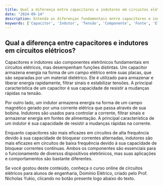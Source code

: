 ```yaml
---
title: Qual a diferença entre capacitores e indutores em circuitos elétricos?
date: "2024-09-14"
description: Entenda as diferenças fundamentais entre capacitores e indutores em circuitos elétricos.
keywords: ['Capacitor', 'Indutor', 'Tensão', 'Componente', 'Fonte', 'Eletrônico']
---
```


## Qual a diferença entre capacitores e indutores em circuitos elétricos?

Capacitores e indutores são componentes eletrônicos fundamentais em circuitos elétricos, mas desempenham funções distintas. Um capacitor armazena energia na forma de um campo elétrico entre suas placas, que são separadas por um material dielétrico. Ele é utilizado para armazenar e liberar energia rapidamente, filtrar sinais e estabilizar tensões. A principal característica de um capacitor é sua capacidade de resistir a mudanças rápidas na tensão.

Por outro lado, um indutor armazena energia na forma de um campo magnético gerado por uma corrente elétrica que passa através de sua bobina. Indutores são usados para controlar a corrente, filtrar sinais e armazenar energia em fontes de alimentação. A principal característica de um indutor é sua capacidade de resistir a mudanças rápidas na corrente.

Enquanto capacitores são mais eficazes em circuitos de alta frequência devido à sua capacidade de bloquear correntes alternadas, indutores são mais eficazes em circuitos de baixa frequência devido à sua capacidade de bloquear correntes contínuas. Ambos os componentes são essenciais para o funcionamento de diversos dispositivos eletrônicos, mas suas aplicações e comportamentos são bastante diferentes.

Se você gostou deste conteúdo, conheça o curso online de circuitos elétricos para alunos de engenharia, Domínio Elétrico, criado pelo Prof. Nicholas Yukio, clicando no botão presente logo abaixo do texto.